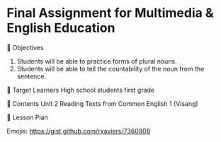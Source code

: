 # Final Assignment for Multimedia & English Education

🌲 Objectives
   1. Students will be able to practice forms of plural nouns.
   2. Students will be able to tell the countability of the noun from the sentence.

🌲 Target Learners
   High school students first grade 

🌲 Contents
   Unit 2 Reading Texts from Common English 1 (Visang) 
   
🌲 Lesson Plan
   















Emojis: https://gist.github.com/rxaviers/7360908
